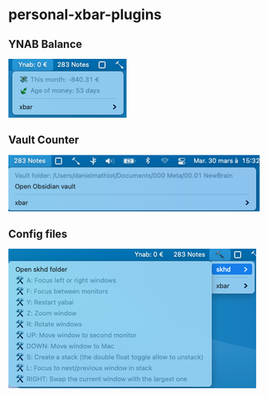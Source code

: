 # personal-xbar-plugins

## YNAB Balance

![](images/ynab_2021_03_30.png)

## Vault Counter

![](images/obsidian_2021_03_30.png)

## Config files

![](images/config_2021_03_30.png)

